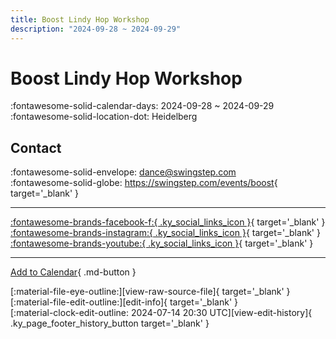 ```yaml
---
title: Boost Lindy Hop Workshop
description: "2024-09-28 ~ 2024-09-29"
---
```


# Boost Lindy Hop Workshop 

:fontawesome-solid-calendar-days: 2024-09-28 ~ 2024-09-29  
:fontawesome-solid-location-dot: Heidelberg  

## Contact

:fontawesome-solid-envelope: <dance@swingstep.com>  
:fontawesome-solid-globe: <https://swingstep.com/events/boost>{ target='_blank' }  

---

 [:fontawesome-brands-facebook-f:{ .ky_social_links_icon }](https://www.facebook.com/SwingStepDance){ target='_blank' } [:fontawesome-brands-instagram:{ .ky_social_links_icon }](https://instagram.com/swingstepdance){ target='_blank' } [:fontawesome-brands-youtube:{ .ky_social_links_icon }](https://youtube.com/@SwingStepTV){ target='_blank' }

---

[Add to Calendar](https://swing.news/ics/en/2024/de_DE/boost-lindy-hop-workshop-2024.ics){ .md-button }

<div class="ky_page_footer" markdown>
<div class="ky_page_footer_trailing" markdown="span">
[:material-file-eye-outline:][view-raw-source-file]{ target='_blank' }
[:material-file-edit-outline:][edit-info]{ target='_blank' }
</div>
<div class="ky_page_footer_leading" markdown="span">
[:material-clock-edit-outline: 2024-07-14 20:30 UTC][view-edit-history]{ .ky_page_footer_history_button target='_blank' }
</div>
</div>

[view-raw-source-file]: https://github.com/swingdance/events/blob/main/2024/de_DE/boost-lindy-hop-workshop-2024.json "View Raw Source File"
[edit-info]: https://github.com/swingdance/events/issues/new?assignees=&labels=update+event&projects=&template=03-update_entity.yml&title=%5B2024%2Fde_DE%5D%20Boost%20Lindy%20Hop%20Workshop&region=de_DE&year=2024&id=boost-lindy-hop-workshop-2024&name=Boost%20Lindy%20Hop%20Workshop&org_id= "Edit Info"

[view-edit-history]: https://github.com/swingdance/events/commits/main/2024/de_DE/boost-lindy-hop-workshop-2024.json "View Edit History"

